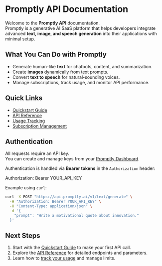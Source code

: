 # Promptly API Documentation

Welcome to the **Promptly API** documentation.  
Promptly is a generative AI SaaS platform that helps developers integrate advanced **text, image, and speech generation** into their applications with minimal setup.

## What You Can Do with Promptly
- Generate human-like **text** for chatbots, content, and summarization.
- Create **images** dynamically from text prompts.
- Convert **text to speech** for natural-sounding voices.
- Manage subscriptions, track usage, and monitor API performance.

## Quick Links
- [Quickstart Guide](quickstart.md)
- [API Reference](reference/text-generation.md)
- [Usage Tracking](usage-tracking.md)
- [Subscription Management](reference/subscriptions.md)

## Authentication
All requests require an API key.  
You can create and manage keys from your [Promptly Dashboard](https://dashboard.promptly.ai).

Authentication is handled via **Bearer tokens** in the `Authorization` header:

Authorization: Bearer YOUR_API_KEY


Example using `curl`:

```bash
curl -X POST "https://api.promptly.ai/v1/text/generate" \
  -H "Authorization: Bearer YOUR_API_KEY" \
  -H "Content-Type: application/json" \
  -d '{
    "prompt": "Write a motivational quote about innovation."
  }'
```

## Next Steps

1. Start with the [Quickstart Guide](quickstart.md) to make your first API call.  
2. Explore the [API Reference](reference/text-generation.md) for detailed endpoints and parameters.  
3. Learn how to [track your usage](usage-tracking.md) and manage limits.

